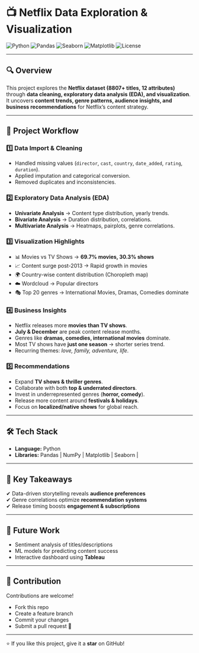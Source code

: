 # 📺 Netflix Data Exploration & Visualization  

![Python](https://img.shields.io/badge/Python-3.8%2B-blue?logo=python)
![Pandas](https://img.shields.io/badge/Pandas-Data%20Analysis-yellow?logo=pandas)
![Seaborn](https://img.shields.io/badge/Seaborn-Visualization-9cf?logo=plotly)
![Matplotlib](https://img.shields.io/badge/Matplotlib-Charts-orange?logo=plotly)
![License](https://img.shields.io/badge/License-MIT-green)

---

## 🔍 Overview  
This project explores the **Netflix dataset (8807+ titles, 12 attributes)** through **data cleaning, exploratory data analysis (EDA), and visualization**.  
It uncovers **content trends, genre patterns, audience insights, and business recommendations** for Netflix’s content strategy.  

---

## 📂 Project Workflow  

### 1️⃣ Data Import & Cleaning  
- Handled missing values (`director`, `cast`, `country`, `date_added`, `rating`, `duration`).  
- Applied imputation and categorical conversion.  
- Removed duplicates and inconsistencies.  

### 2️⃣ Exploratory Data Analysis (EDA)  
- **Univariate Analysis** → Content type distribution, yearly trends.  
- **Bivariate Analysis** → Duration distribution, correlations.  
- **Multivariate Analysis** → Heatmaps, pairplots, genre correlations.  

### 3️⃣ Visualization Highlights  
- 📊 Movies vs TV Shows → **69.7% movies, 30.3% shows**  
- 📈 Content surge post-2013 → Rapid growth in movies  
- 🌍 Country-wise content distribution (Choropleth map)  
- ☁️ Wordcloud → Popular directors  
- 🎭 Top 20 genres → International Movies, Dramas, Comedies dominate  

### 4️⃣ Business Insights  
- Netflix releases more **movies than TV shows**.  
- **July & December** are peak content release months.  
- Genres like **dramas, comedies, international movies** dominate.  
- Most TV shows have **just one season** → shorter series trend.  
- Recurring themes: *love, family, adventure, life*.  

### 5️⃣ Recommendations  
- Expand **TV shows & thriller genres**.  
- Collaborate with both **top & underrated directors**.  
- Invest in underrepresented genres (**horror, comedy**).  
- Release more content around **festivals & holidays**.  
- Focus on **localized/native shows** for global reach.  

---

## 🛠️ Tech Stack  
- **Language:** Python  
- **Libraries:** Pandas | NumPy | Matplotlib | Seaborn |

---

## 📌 Key Takeaways  
✔ Data-driven storytelling reveals **audience preferences**  
✔ Genre correlations optimize **recommendation systems**  
✔ Release timing boosts **engagement & subscriptions**  

---

## 🚀 Future Work  
- Sentiment analysis of titles/descriptions  
- ML models for predicting content success  
- Interactive dashboard using **Tableau**  


---

## 🤝 Contribution  
Contributions are welcome!  
- Fork this repo  
- Create a feature branch  
- Commit your changes  
- Submit a pull request 🚀  

---

⭐ If you like this project, give it a **star** on GitHub!
